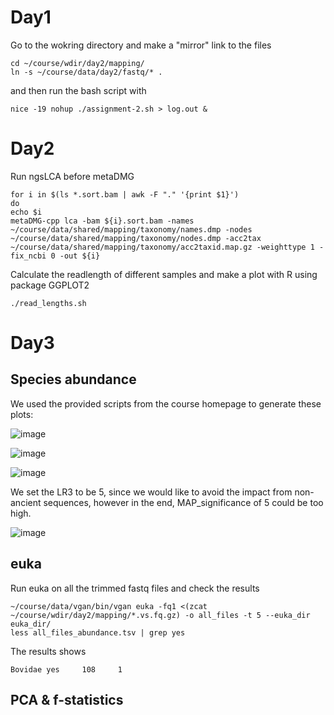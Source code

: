 # Day1

Go to the wokring directory and make a "mirror" link to the files 

```
cd ~/course/wdir/day2/mapping/
ln -s ~/course/data/day2/fastq/* .
```

and then run  the bash script with 

```
nice -19 nohup ./assignment-2.sh > log.out &
```
# Day2

Run ngsLCA before metaDMG

```
for i in $(ls *.sort.bam | awk -F "." '{print $1}')
do
echo $i
metaDMG-cpp lca -bam ${i}.sort.bam -names ~/course/data/shared/mapping/taxonomy/names.dmp -nodes ~/course/data/shared/mapping/taxonomy/nodes.dmp -acc2tax ~/course/data/shared/mapping/taxonomy/acc2taxid.map.gz -weighttype 1 -fix_ncbi 0 -out ${i}
```


Calculate the readlength of different samples and make a plot with R using package GGPLOT2
```
./read_lengths.sh
```

# Day3
## Species abundance
We used the provided scripts from the course homepage to generate these plots: 

![image](https://github.com/GeoGenetics-edu/case-study-data-processing-documentation-team-5/assets/26409503/c165216a-8338-4012-bdaf-7f7603576b86)

![image](https://github.com/GeoGenetics-edu/case-study-data-processing-documentation-team-5/assets/26409503/b7d5c94f-1d0d-4e40-b870-c76724b8fba8)

![image](https://github.com/GeoGenetics-edu/case-study-data-processing-documentation-team-5/assets/26409503/13e03c45-ca03-4d57-8a43-16f1c86b82c6)

We set the LR3 to be 5, since we would like to avoid the impact from non-ancient sequences, however in the end, MAP_significance of 5 could be too high.

![image](https://github.com/GeoGenetics-edu/case-study-data-processing-documentation-team-5/assets/26409503/8f9493cc-84a5-4f5f-9443-c4fcffe0bfcd)

## euka 
Run euka on all the trimmed fastq files and check the results
```
~/course/data/vgan/bin/vgan euka -fq1 <(zcat ~/course/wdir/day2/mapping/*.vs.fq.gz) -o all_files -t 5 --euka_dir euka_dir/
less all_files_abundance.tsv | grep yes
```
The results shows 

```
Bovidae yes     108     1
```

## PCA & f-statistics


